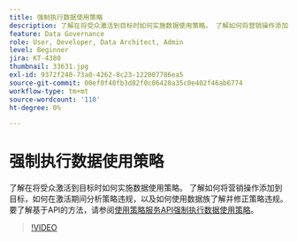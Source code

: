 ```yaml
---
title: 强制执行数据使用策略
description: 了解在将受众激活到目标时如何实施数据使用策略。 了解如何将营销操作添加到目标，如何在激活期间分析策略违规，以及如何使用数据族了解并修正策略违规。
feature: Data Governance
role: User, Developer, Data Architect, Admin
level: Beginner
jira: KT-4380
thumbnail: 33631.jpg
exl-id: 9372f240-73a0-4262-8c23-122007786ea5
source-git-commit: 00ef0f40fb3d82f0c06428a35c0e402f46ab6774
workflow-type: tm+mt
source-wordcount: '110'
ht-degree: 0%

---
```


# 强制执行数据使用策略

了解在将受众激活到目标时如何实施数据使用策略。 了解如何将营销操作添加到目标，如何在激活期间分析策略违规，以及如何使用数据族了解并修正策略违规。 要了解基于API的方法，请参阅[使用策略服务API强制执行数据使用策略](https://experienceleague.adobe.com/docs/experience-platform/data-governance/enforcement/api-enforcement.html)。

>[!VIDEO](https://video.tv.adobe.com/v/33631?learn=on)